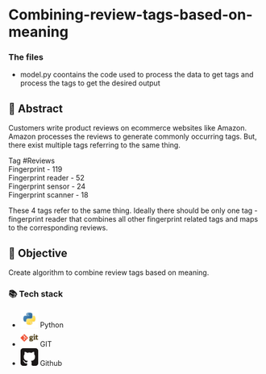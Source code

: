 # Combining-review-tags-based-on-meaning

### The files
- model.py coontains the code used to process the data to get tags and process the tags to get the desired output


## 📄 Abstract
Customers write product reviews on ecommerce websites like Amazon. Amazon processes the reviews to generate commonly
occurring tags. But, there exist multiple tags referring to the same thing.

Tag                 #Reviews<br/>
Fingerprint         - 119<br/>
Fingerprint reader  - 52<br/>
Fingerprint sensor  - 24<br/>
Fingerprint scanner - 18<br/>

These 4 tags refer to the same thing.
Ideally there should be only one tag - fingerprint reader that combines all other fingerprint related tags and maps to the corresponding reviews.


## 🎯 Objective 
Create algorithm to combine review tags based on meaning.

### 📚 Tech stack
- <code><img height="35" src="https://raw.githubusercontent.com/github/explore/80688e429a7d4ef2fca1e82350fe8e3517d3494d/topics/python/python.png"></code> Python
- <code><img height="35" src="https://raw.githubusercontent.com/github/explore/80688e429a7d4ef2fca1e82350fe8e3517d3494d/topics/git/git.png"></code> GIT
- <code><img height="35" src="https://github.com/edent/SuperTinyIcons/blob/master/images/svg/github.svg"></code> Github
